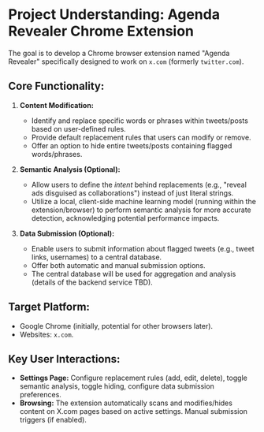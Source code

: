 # Project Understanding: Agenda Revealer Chrome Extension

The goal is to develop a Chrome browser extension named "Agenda Revealer" specifically designed to work on `x.com` (formerly `twitter.com`).

## Core Functionality:

1.  **Content Modification:**
    *   Identify and replace specific words or phrases within tweets/posts based on user-defined rules.
    *   Provide default replacement rules that users can modify or remove.
    *   Offer an option to hide entire tweets/posts containing flagged words/phrases.

2.  **Semantic Analysis (Optional):**
    *   Allow users to define the *intent* behind replacements (e.g., "reveal ads disguised as collaborations") instead of just literal strings.
    *   Utilize a local, client-side machine learning model (running within the extension/browser) to perform semantic analysis for more accurate detection, acknowledging potential performance impacts.

3.  **Data Submission (Optional):**
    *   Enable users to submit information about flagged tweets (e.g., tweet links, usernames) to a central database.
    *   Offer both automatic and manual submission options.
    *   The central database will be used for aggregation and analysis (details of the backend service TBD).

## Target Platform:

*   Google Chrome (initially, potential for other browsers later).
*   Websites: `x.com`.

## Key User Interactions:

*   **Settings Page:** Configure replacement rules (add, edit, delete), toggle semantic analysis, toggle hiding, configure data submission preferences.
*   **Browsing:** The extension automatically scans and modifies/hides content on X.com pages based on active settings. Manual submission triggers (if enabled). 